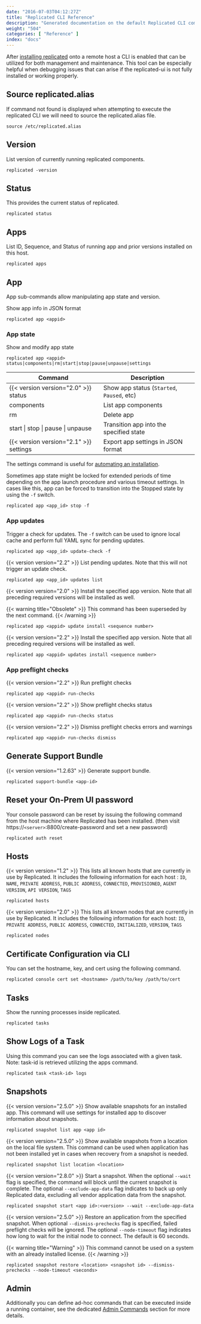 ```yaml
---
date: "2016-07-03T04:12:27Z"
title: "Replicated CLI Reference"
description: "Generated documentation on the default Replicated CLI commands available for all Replicated installed instances."
weight: "504"
categories: [ "Reference" ]
index: "docs"
---
```


After [installing replicated](/distributing-an-application/installing/#section-easy-installation) onto a remote host a CLI is enabled
that can be utilized for both management and maintenance. This tool can be especially helpful when debugging issues that can arise if the
replicated-ui is not fully installed or working properly.

## Source replicated.alias
If command not found is displayed when attempting to execute the replicated CLI we will need to source the replicated.alias file.

```shell
source /etc/replicated.alias
```

## Version
List version of currently running replicated components.

```shell
replicated -version
```

## Status
This provides the current status of replicated.

```shell
replicated status
```

## Apps
List ID, Sequence, and Status of running app and prior versions installed on this host.

```shell
replicated apps
```

## App
App sub-commands allow manipulating app state and version.

Show app info in JSON format
```shell
replicated app <appid>
```

### App state

Show and modify app state
```shell
replicated app <appid> status|components|rm|start|stop|pause|unpause|settings
```

| Command | Description |
|---------|-------------------|
| {{< version version="2.0" >}} status | Show app status (`Started`, `Paused`, etc) |
| components | List app components |
| rm | Delete app |
| start &#124; stop &#124; pause &#124; unpause | Transition app into the specified state |
| {{< version version="2.1" >}} settings | Export app settings in JSON format |

The settings command is useful for [automating an installation](/kb/developer-resources/automate-install/).

Sometimes app state might be locked for extended periods of time depending on the app
launch procedure and various timeout settings.  In cases like this, app can be forced
to transition into the Stopped state by using the `-f` switch.
```shell
replicated app <app_id> stop -f
```

### App updates

Trigger a check for updates.  The `-f` switch can be used to ignore local cache and perform full YAML sync for pending updates.
```shell
replicated app <app_id> update-check -f
```

{{< version version="2.2" >}} List pending updates.  Note that this will not trigger an update check.
```shell
replicated app <app_id> updates list
```

{{< version version="2.0" >}} Install the specified app version.  Note that all
preceding required versions will be installed as well.

{{< warning title="Obsolete" >}}
This command has been superseded by the next command.
{{< /warning >}}
```shell
replicated app <appid> update install <sequence number>
```

{{< version version="2.2" >}} Install the specified app version.  Note that all
preceding required versions will be installed as well.
```shell
replicated app <appid> updates install <sequence number>
```

### App preflight checks

{{< version version="2.2" >}} Run preflight checks
```shell
replicated app <appid> run-checks
```

{{< version version="2.2" >}} Show preflight checks status
```shell
replicated app <appid> run-checks status
```

{{< version version="2.2" >}} Dismiss preflight checks errors and warnings
```shell
replicated app <appid> run-checks dismiss
```

## Generate Support Bundle
{{< version version="1.2.63" >}} Generate support bundle.

```shell
replicated support-bundle <app-id>
```

## Reset your On-Prem UI password
Your console password can be reset by issuing the following command from the host machine where Replicated
has been installed. (then visit https://`<server>`:8800/create-password and set a new password)

```shell
replicated auth reset
```

## Hosts

{{< version version="1.2" >}} This lists all known hosts that are currently in use
by Replicated. It includes the following information for each host : `ID`, `NAME`, `PRIVATE ADDRESS`, `PUBLIC ADDRESS`, `CONNECTED`, `PROVISIONED`, `AGENT VERSION`, `API VERSION`, `TAGS`

```shell
replicated hosts
```

{{< version version="2.0" >}} This lists all known nodes that are currently in use
by Replicated. It includes the following information for each host: `ID`, `PRIVATE ADDRESS`, `PUBLIC ADDRESS`, `CONNECTED`, `INITIALIZED`, `VERSION`, `TAGS`

```shell
replicated nodes
```

## Certificate Configuration via CLI
You can set the hostname, key, and cert using the following command.

```shell
replicated console cert set <hostname> /path/to/key /path/to/cert
```

## Tasks
Show the running processes inside replicated.

```shell
replicated tasks
```

## Show Logs of a Task
Using this command you can see the logs associated with a given task.
Note: task-id is retrieved utilizing the apps command.

```shell
replicated task <task-id> logs
```

## Snapshots
{{< version version="2.5.0" >}} Show available snapshots for an installed app.  This command will use settings for installed app to discover information about snapshots.

```shell
replicated snapshot list app <app id>
```

{{< version version="2.5.0" >}} Show available snapshots from a location on the local file system.  This command can be used when application has not been installed yet in cases when recovery from a snapshot is needed.

```shell
replicated snapshot list location <location>
```

{{< version version="2.8.0" >}} Start a snapshot. When the optional `--wait` flag is specified, the command will block until the current snapshot is complete. The optional `--exclude-app-data` flag indicates to back up only Replicated data, excluding all vendor application data from the snapshot.

```shell
replicated snapshot start <app id>:<version> --wait --exclude-app-data
```

{{< version version="2.5.0" >}} Restore an application from the specified snapshot.  When optional `--dismiss-prechecks` flag is specified, failed preflight checks will be ignored.  The optional `--node-timeout` flag indicates how long to wait for the initial node to connect.  The default is 60 seconds.

{{< warning title="Warning" >}}
This command cannot be used on a system with an already installed license.
{{< /warning >}}

```shell
replicated snapshot restore <location> <snapshot id> --dismiss-prechecks --node-timeout <seconds>
```

## Admin
Additionally you can define ad-hoc commands that can be executed inside a running container,
see the dedicated [Admin Commands](/packaging-an-application/admin-commands) section
for more details.
